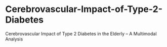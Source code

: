 # Cerebrovascular-Impact-of-Type-2-Diabetes
Cerebrovascular Impact of Type 2 Diabetes in the Elderly – A Multimodal Analysis
